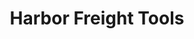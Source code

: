 ---
title: "Harbor Freight Tools"
url: /albuquerque-central/harbor-freight-tools/
shop: Eisenwaren
---